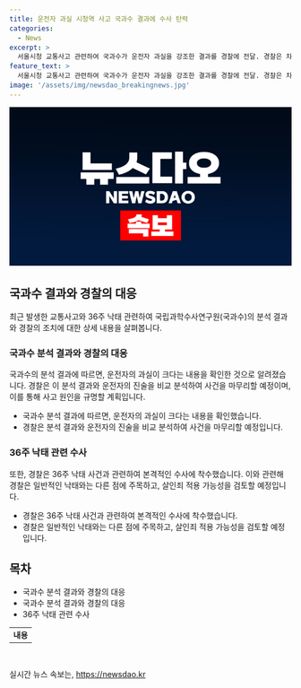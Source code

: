 ```yaml
---
title: 운전자 과실 시청역 사고 국과수 결과에 수사 탄력
categories:
  - News
excerpt: >
  서울시청 교통사고 관련하여 국과수가 운전자 과실을 강조한 결과를 경찰에 전달. 경찰은 차씨의 진술과 대조하여 사건을 마무리할 예정. 또한 36주 낙태 주장에 대한 살인죄 적용 가능성도 검토 중. 경찰청장은 일반 낙태와 달리 무게 있게 수사할 것이라고 밝혔다. 미처 확인되지 않은 주장에 대해 당국은 신중한 태도로 추진할 예정.
feature_text: >
  서울시청 교통사고 관련하여 국과수가 운전자 과실을 강조한 결과를 경찰에 전달. 경찰은 차씨의 진술과 대조하여 사건을 마무리할 예정. 또한 36주 낙태 주장에 대한 살인죄 적용 가능성도 검토 중. 경찰청장은 일반 낙태와 달리 무게 있게 수사할 것이라고 밝혔다. 미처 확인되지 않은 주장에 대해 당국은 신중한 태도로 추진할 예정.
image: '/assets/img/newsdao_breakingnews.jpg'
---
```


<p><img src="/assets/img/newsdao_breakingnews.jpg" alt="pcversion 속보" /></p>

<h2 data-ke-size="size26">국과수 결과와 경찰의 대응</h2>

<p data-ke-size="size16">최근 발생한 교통사고와 36주 낙태 관련하여 국립과학수사연구원(국과수)의 분석 결과와 경찰의 조치에 대한 상세 내용을 살펴봅니다.</p>

<h3>국과수 분석 결과와 경찰의 대응</h3>

<p data-ke-size="size16">국과수의 분석 결과에 따르면, 운전자의 과실이 크다는 내용을 확인한 것으로 알려졌습니다. 경찰은 이 분석 결과와 운전자의 진술을 비교 분석하여 사건을 마무리할 예정이며, 이를 통해 사고 원인을 규명할 계획입니다.</p>

<ul>
  <li>국과수 분석 결과에 따르면, 운전자의 과실이 크다는 내용을 확인했습니다.</li>
  <li>경찰은 분석 결과와 운전자의 진술을 비교 분석하여 사건을 마무리할 예정입니다.</li>
</ul>

<h3>36주 낙태 관련 수사</h3>

<p data-ke-size="size16">또한, 경찰은 36주 낙태 사건과 관련하여 본격적인 수사에 착수했습니다. 이와 관련해 경찰은 일반적인 낙태와는 다른 점에 주목하고, 살인죄 적용 가능성을 검토할 예정입니다.</p>

<ul>
  <li>경찰은 36주 낙태 사건과 관련하여 본격적인 수사에 착수했습니다.</li>
  <li>경찰은 일반적인 낙태와는 다른 점에 주목하고, 살인죄 적용 가능성을 검토할 예정입니다.</li>
</ul>

<h2 data-ke-size="size26">목차</h2>

<ul>
  <li>국과수 분석 결과와 경찰의 대응</li>
  <li>국과수 분석 결과와 경찰의 대응</li>
  <li>36주 낙태 관련 수사</li>
</ul>

<table>
  <tbody>
    <tr>
      <td style="text-align: center; height: 17px;"><b>내용</b></td>
    </tr>
  </tbody>
</table>

<p data-ke-size="size16">&nbsp;</p>
실시간 뉴스 속보는, <a href="https://newsdao.kr" rel="dofollow">https://newsdao.kr</a>



